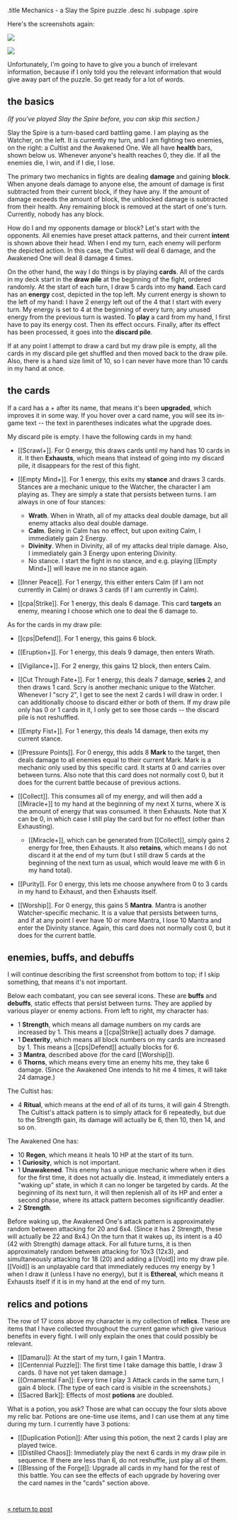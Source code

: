 .title Mechanics - a Slay the Spire puzzle
.desc hi
.subpage
.spire

Here's the screenshots again:

[![](../puz1.png)](../puz1.png)

[![](../puz2.png)](../puz2.png)

Unfortunately,
I'm going to have to give you a bunch of irrelevant information,
because if I only told you the relevant information
that would give away part of the puzzle.
So get ready for a lot of words.

## the basics

*(If you've played Slay the Spire before,
you can skip this section.)*

Slay the Spire is a turn-based card battling game.
I am playing as the Watcher, on the left.
It is currently my turn,
and I am fighting two enemies, on the right:
a Cultist
and the Awakened One.
We all have **health** bars,
shown below us.
Whenever anyone's health reaches 0,
they die.
If all the enemies die, I win,
and if I die, I lose.

The primary two mechanics in fights are dealing **damage** and gaining **block**.
When anyone deals damage to anyone else,
the amount of damage is first subtracted from their current block,
if they have any.
If the amount of damage exceeds the amount of block,
the unblocked damage is subtracted from their health.
Any remaining block is removed at the start of one's turn.
Currently, nobody has any block.

How do I and my opponents damage or block?
Let's start with the opponents.
All enemies have preset attack patterns,
and their current **intent** is shown above their head.
When I end my turn,
each enemy will perform the depicted action.
In this case,
the Cultist will deal 6 damage,
and the Awakened One will deal 8 damage 4 times.

On the other hand,
the way I do things is by playing **cards**.
All of the cards in my deck start in the **draw pile** at the beginning of the fight,
ordered randomly.
At the start of each turn,
I draw 5 cards into my **hand**.
Each card has an **energy** cost,
depicted in the top left.
My current energy is shown to the left of my hand:
I have 2 energy left out of the 4 that I start with every turn.
My energy is set to 4 at the beginning of every turn;
any unused energy from the previous turn is wasted.
To **play** a card from my hand,
I first have to pay its energy cost.
Then its effect occurs.
Finally,
after its effect has been processed,
it goes into the **discard pile**.

If at any point I attempt to draw a card
but my draw pile is empty,
all the cards in my discard pile get shuffled
and then moved back to the draw pile.
Also,
there is a hand size limit of 10,
so I can never have more than 10 cards in my hand at once.

## the cards

If a card has a + after its name,
that means it's been **upgraded**,
which improves it in some way.
If you hover over a card name,
you will see its in-game text --
the text in parentheses indicates what the upgrade does.

My discard pile is empty.
I have the following cards in my hand:

* [[Scrawl+]].
    For 0 energy,
    this draws cards until my hand has 10 cards in it.
    It then **Exhausts**,
    which means that instead of going into my discard pile,
    it disappears for the rest of this fight.

* [[Empty Mind+]].
    For 1 energy,
    this exits my **stance** and draws 3 cards.
    Stances are a mechanic unique to the Watcher,
    the character I am playing as.
    They are simply a state that persists between turns.
    I am always in one of four stances:

    * **Wrath**. When in Wrath, all of my attacks deal double damage, but all enemy attacks also deal double damage.
    * **Calm**. Being in Calm has no effect, but upon exiting Calm, I immediately gain 2 Energy.
    * **Divinity**. When in Divinity, all of my attacks deal triple damage. Also, I immediately gain 3 Energy upon entering Divinity.
    * No stance. I start the fight in no stance, and e.g. playing [[Empty Mind+]] will leave me in no stance again.

* [[Inner Peace]].
    For 1 energy,
    this either enters Calm (if I am not currently in Calm)
    or draws 3 cards (if I am currently in Calm).

* [[cpa|Strike]].
    For 1 energy,
    this deals 6 damage.
    This card **targets** an enemy,
    meaning I choose which one to deal the 6 damage to.

As for the cards in my draw pile:

* [[cps|Defend]]. For 1 energy, this gains 6 block.

* [[Eruption+]]. For 1 energy, this deals 9 damage, then enters Wrath.

* [[Vigilance+]]. For 2 energy, this gains 12 block, then enters Calm.

* [[Cut Through Fate+]]. For 1 energy, this deals 7 damage, **scries** 2, and then draws 1 card.
    Scry is another mechanic unique to the Watcher.
    Whenever I "scry 2",
    I get to see the next 2 cards I will draw in order.
    I can additionally choose to discard either or both of them.
    If my draw pile only has 0 or 1 cards in it,
    I only get to see those cards --
    the discard pile is not reshuffled.

* [[Empty Fist+]]. For 1 energy, this deals 14 damage, then exits my current stance.

* [[Pressure Points]]. For 0 energy, this adds 8 **Mark** to the target, then deals damage to all enemies equal to their current Mark.
    Mark is a mechanic only used by this specific card.
    It starts at 0 and carries over between turns.
    Also note that this card does not normally cost 0,
    but it does for the current battle because of previous actions.

* [[Collect]]. This consumes all of my energy,
    and will then add a [[Miracle+]] to my hand at the beginning of my next X turns,
    where X is the amount of energy that was consumed.
    It then Exhausts.
    Note that X can be 0,
    in which case I still play the card but for no effect
    (other than Exhausting).

    * [[Miracle+]], which can be generated from [[Collect]],
       simply gains 2 energy for free, then Exhausts.
       It also **retains**,
       which means I do not discard it at the end of my turn
       (but I still draw 5 cards at the beginning of the next turn as usual,
       which would leave me with 6 in my hand total).

* [[Purity]]. For 0 energy, this lets me choose anywhere from 0 to 3 cards in my hand to Exhaust, and then Exhausts itself.

* [[Worship]]. For 0 energy, this gains 5 **Mantra**.
   Mantra is another Watcher-specific mechanic.
   It is a value that persists between turns,
   and if at any point I ever have 10 or more Mantra,
   I lose 10 Mantra and enter the Divinity stance.
   Again,
   this card does not normally cost 0,
   but it does for the current battle.

## enemies, buffs, and debuffs

I will continue describing the first screenshot from bottom to top;
if I skip something,
that means it's not important.

Below each combatant,
you can see several icons.
These are **buffs** and **debuffs**,
static effects that persist between turns.
They are applied by various player or enemy actions.
From left to right,
my character has:

* 1 **Strength**, which means all damage numbers on my cards are increased by 1. This means a [[cpa|Strike]] actually does 7 damage.
* 1 **Dexterity**, which means all block numbers on my cards are increased by 1. This means a [[cps|Defend]] actually blocks for 6.
* 3 **Mantra**, described above (for the card [[Worship]]).
* 6 **Thorns**, which means every time an enemy hits me, they take 6 damage. (Since the Awakened One intends to hit me 4 times, it will take 24 damage.)

The Cultist has:

* 4 **Ritual**, which means at the end of all of its turns, it will gain 4 Strength. The Cultist's attack pattern is to simply attack for 6 repeatedly, but due to the Strength gain, its damage will actually be 6, then 10, then 14, and so on.

The Awakened One has:

* 10 **Regen**, which means it heals 10 HP at the start of its turn.
* 1 **Curiosity**, which is not important.
* 1 **Unawakened**. This enemy has a unique mechanic where when it dies for the first time,
    it does not actually die.
    Instead,
    it immediately enters a "waking up" state,
    in which it can no longer be targeted by cards.
    At the beginning of its next turn,
    it will then replenish all of its HP
    and enter a second phase,
    where its attack pattern becomes significantly deadlier.
* 2 **Strength**.

Before waking up,
the Awakened One's attack pattern
is approximately random between attacking for 20 and 6x4.
(Since it has 2 Strength, these will actually be 22 and 8x4.)
On the turn that it wakes up,
its intent is a 40 (42 with Strength) damage attack.
For all future turns,
it is then approximately random between attacking for 10x3 (12x3),
and simultaneously attacking for 18 (20) and adding a [[Void]] into my draw pile.
[[Void]] is an unplayable card that immediately reduces my energy by 1 when I draw it (unless I have no energy),
but it is **Ethereal**, which means it Exhausts itself if it is in my hand at the end of my turn.

## relics and potions

The row of 17 icons above my character
is my collection of **relics**.
These are items that I have collected throughout the current game
which give various benefits in every fight.
I will only explain the ones that could possibly be relevant.

* [[Damaru]]: At the start of my turn, I gain 1 Mantra.
* [[Centennial Puzzle]]: The first time I take damage this battle, I draw 3 cards. (I have not yet taken damage.)
* [[Ornamental Fan]]: Every time I play 3 Attack cards in the same turn, I gain 4 block. (The type of each card is visible in the screenshots.)
* [[Sacred Bark]]: Effects of most **potions** are doubled.

What is a potion, you ask?
Those are what can occupy the four slots above my relic bar.
Potions are one-time use items,
and I can use them at any time during my turn.
I currently have 3 potions:

* [[Duplication Potion]]: After using this potion, the next 2 cards I play are played twice.
* [[Distilled Chaos]]: Immediately play the next 6 cards in my draw pile in sequence. If there are less than 6, do not reshuffle, just play all of them.
* [[Blessing of the Forge]]: Upgrade all cards in my hand for the rest of this battle. You can see the effects of each upgrade by hovering over the card names in the "cards" section above.

<p style='margin-top:3em'><a href='..'>« return to post</a></p>
